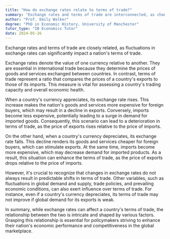 ```yaml
---
title: "How do exchange rates relate to terms of trade?"
summary: "Exchange rates and terms of trade are interconnected, as changes in exchange rates can influence a country's terms of trade."
author: "Prof. Emily Walker"
degree: "PhD in Economic History, University of Manchester"
tutor_type: "IB Economics Tutor"
date: 2024-05-26
---
```


Exchange rates and terms of trade are closely related, as fluctuations in exchange rates can significantly impact a nation's terms of trade.

Exchange rates denote the value of one currency relative to another. They are essential in international trade because they determine the prices of goods and services exchanged between countries. In contrast, terms of trade represent a ratio that compares the prices of a country's exports to those of its imports. This measure is vital for assessing a country's trading capacity and overall economic health.

When a country's currency appreciates, its exchange rate rises. This increase makes the nation's goods and services more expensive for foreign buyers, which may result in a decline in exports. Conversely, imports become less expensive, potentially leading to a surge in demand for imported goods. Consequently, this scenario can lead to a deterioration in terms of trade, as the price of exports rises relative to the price of imports.

On the other hand, when a country's currency depreciates, its exchange rate falls. This decline renders its goods and services cheaper for foreign buyers, which can stimulate exports. At the same time, imports become more expensive, which may decrease demand for imported products. As a result, this situation can enhance the terms of trade, as the price of exports drops relative to the price of imports.

However, it's crucial to recognize that changes in exchange rates do not always result in predictable shifts in terms of trade. Other variables, such as fluctuations in global demand and supply, trade policies, and prevailing economic conditions, can also exert influence over terms of trade. For instance, even if a country's currency depreciates, its terms of trade may not improve if global demand for its exports is weak.

In summary, while exchange rates can affect a country's terms of trade, the relationship between the two is intricate and shaped by various factors. Grasping this relationship is essential for policymakers striving to enhance their nation's economic performance and competitiveness in the global marketplace.
    